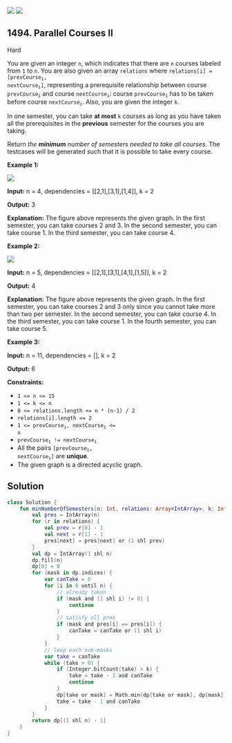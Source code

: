 [![](https://img.shields.io/github/stars/javadev/LeetCode-in-Kotlin?label=Stars&style=flat-square)](https://github.com/javadev/LeetCode-in-Kotlin)
[![](https://img.shields.io/github/forks/javadev/LeetCode-in-Kotlin?label=Fork%20me%20on%20GitHub%20&style=flat-square)](https://github.com/javadev/LeetCode-in-Kotlin/fork)

## 1494\. Parallel Courses II

Hard

You are given an integer `n`, which indicates that there are `n` courses labeled from `1` to `n`. You are also given an array `relations` where <code>relations[i] = [prevCourse<sub>i</sub>, nextCourse<sub>i</sub>]</code>, representing a prerequisite relationship between course <code>prevCourse<sub>i</sub></code> and course <code>nextCourse<sub>i</sub></code>: course <code>prevCourse<sub>i</sub></code> has to be taken before course <code>nextCourse<sub>i</sub></code>. Also, you are given the integer `k`.

In one semester, you can take **at most** `k` courses as long as you have taken all the prerequisites in the **previous** semester for the courses you are taking.

Return _the **minimum** number of semesters needed to take all courses_. The testcases will be generated such that it is possible to take every course.

**Example 1:**

**![](https://assets.leetcode.com/uploads/2020/05/22/leetcode_parallel_courses_1.png)**

**Input:** n = 4, dependencies = \[\[2,1],[3,1],[1,4]], k = 2

**Output:** 3

**Explanation:** The figure above represents the given graph. In the first semester, you can take courses 2 and 3. In the second semester, you can take course 1. In the third semester, you can take course 4.

**Example 2:**

**![](https://assets.leetcode.com/uploads/2020/05/22/leetcode_parallel_courses_2.png)**

**Input:** n = 5, dependencies = \[\[2,1],[3,1],[4,1],[1,5]], k = 2

**Output:** 4

**Explanation:** The figure above represents the given graph. In the first semester, you can take courses 2 and 3 only since you cannot take more than two per semester. In the second semester, you can take course 4. In the third semester, you can take course 1. In the fourth semester, you can take course 5.

**Example 3:**

**Input:** n = 11, dependencies = [], k = 2

**Output:** 6

**Constraints:**

*   `1 <= n <= 15`
*   `1 <= k <= n`
*   `0 <= relations.length <= n * (n-1) / 2`
*   `relations[i].length == 2`
*   <code>1 <= prevCourse<sub>i</sub>, nextCourse<sub>i</sub> <= n</code>
*   <code>prevCourse<sub>i</sub> != nextCourse<sub>i</sub></code>
*   All the pairs <code>[prevCourse<sub>i</sub>, nextCourse<sub>i</sub>]</code> are **unique**.
*   The given graph is a directed acyclic graph.

## Solution

```kotlin
class Solution {
    fun minNumberOfSemesters(n: Int, relations: Array<IntArray>, k: Int): Int {
        val pres = IntArray(n)
        for (r in relations) {
            val prev = r[0] - 1
            val next = r[1] - 1
            pres[next] = pres[next] or (1 shl prev)
        }
        val dp = IntArray(1 shl n)
        dp.fill(n)
        dp[0] = 0
        for (mask in dp.indices) {
            var canTake = 0
            for (i in 0 until n) {
                // already taken
                if (mask and (1 shl i) != 0) {
                    continue
                }
                // satisfy all pres
                if (mask and pres[i] == pres[i]) {
                    canTake = canTake or (1 shl i)
                }
            }
            // loop each sub-masks
            var take = canTake
            while (take > 0) {
                if (Integer.bitCount(take) > k) {
                    take = take - 1 and canTake
                    continue
                }
                dp[take or mask] = Math.min(dp[take or mask], dp[mask] + 1)
                take = take - 1 and canTake
            }
        }
        return dp[(1 shl n) - 1]
    }
}
```